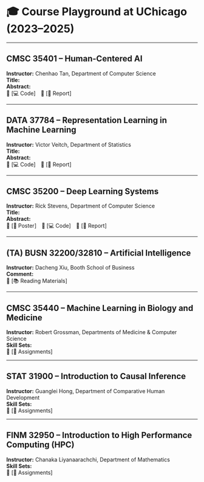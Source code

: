 # 🎓 Course Playground at UChicago (2023–2025)

---

## CMSC 35401 – Human-Centered AI  
**Instructor:** Chenhao Tan, Department of Computer Science  
**Title:**  
**Abstract:**  
🔗 [💻 Code] 🔗 [📄 Report]

---

## DATA 37784 – Representation Learning in Machine Learning  
**Instructor:** Victor Veitch, Department of Statistics  
**Title:**  
**Abstract:**  
🔗 [💻 Code] 🔗 [📄 Report]

---

## CMSC 35200 – Deep Learning Systems  
**Instructor:** Rick Stevens, Department of Computer Science  
**Title:**  
**Abstract:**  
🔗 [🩻 Poster] 🔗 [💻 Code] 🔗 [📄 Report]

---

## (TA) BUSN 32200/32810 – Artificial Intelligence  
**Instructor:** Dacheng Xiu, Booth School of Business  
**Comment:**  
🔗 [📚 Reading Materials]

---

## CMSC 35440 – Machine Learning in Biology and Medicine  
**Instructor:** Robert Grossman, Departments of Medicine & Computer Science  
**Skill Sets:**  
🔗 [📝 Assignments]

---

## STAT 31900 – Introduction to Causal Inference  
**Instructor:** Guanglei Hong, Department of Comparative Human Development  
**Skill Sets:**  
🔗 [📝 Assignments]

---

## FINM 32950 – Introduction to High Performance Computing (HPC)  
**Instructor:** Chanaka Liyanaarachchi, Department of Mathematics  
**Skill Sets:**  
🔗 [📝 Assignments]
